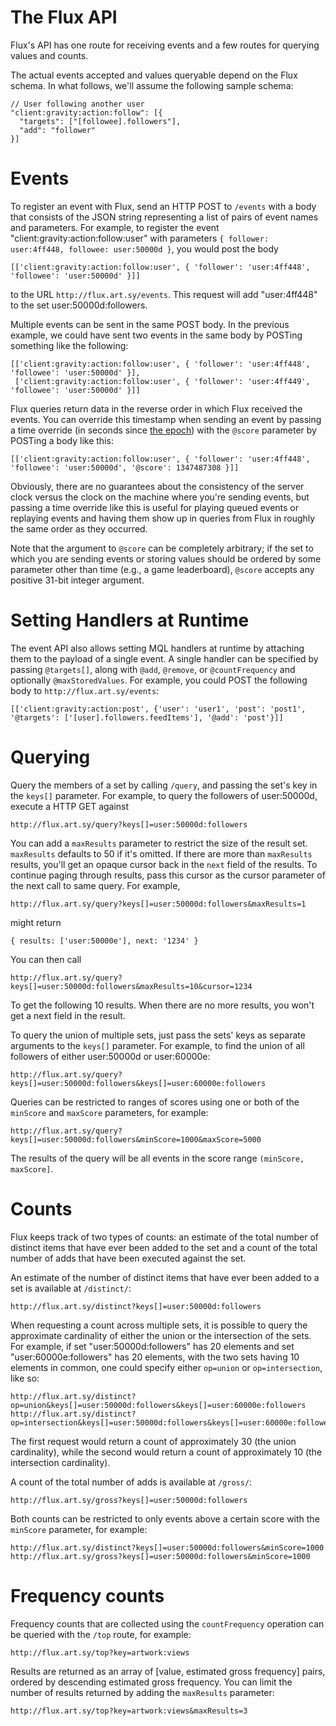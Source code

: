 The Flux API
============

Flux's API has one route for receiving events and a few routes for querying
values and counts.

The actual events accepted and values queryable depend on the Flux schema.
In what follows, we'll assume the following sample schema:

    // User following another user
    "client:gravity:action:follow": [{
      "targets": ["[followee].followers"],
      "add": "follower"
    }]

Events
======

To register an event with Flux, send an HTTP POST to `/events` with a body that consists of the JSON
string representing a list of pairs of event names and parameters. For example, to register the
event "client:gravity:action:follow:user" with parameters `{ follower: user:4ff448, followee: user:50000d }`,
you would post the body

    [['client:gravity:action:follow:user', { 'follower': 'user:4ff448', 'followee': 'user:50000d' }]]

to the URL `http://flux.art.sy/events`. This request will add "user:4ff448" to the set user:50000d:followers.

Multiple events can be sent in the same POST body. In the previous example, we could have sent two events
in the same body by POSTing something like the following:

    [['client:gravity:action:follow:user', { 'follower': 'user:4ff448', 'followee': 'user:50000d' }],
     ['client:gravity:action:follow:user', { 'follower': 'user:4ff449', 'followee': 'user:50000d' }]]

Flux queries return data in the reverse order in which Flux received the events. You can override this timestamp when 
sending an event by passing a time override (in seconds since
[the epoch](http://en.wikipedia.org/wiki/Epoch_\(reference_date\))) with the `@score` parameter by POSTing a body like this:

    [['client:gravity:action:follow:user', { 'follower': 'user:4ff448', 'followee': 'user:50000d', '@score': 1347487308 }]]

Obviously, there are no guarantees about the consistency of the server clock versus the clock
on the machine where you're sending events, but passing a time override like this is useful for
playing queued events or replaying events and having them show up in queries from Flux in
roughly the same order as they occurred.

Note that the argument to `@score` can be completely arbitrary; if the set to which you are sending events or storing values should be ordered by some parameter other than time (e.g., a game leaderboard), `@score` accepts any positive 31-bit integer argument.

Setting Handlers at Runtime
===========================

The event API also allows setting MQL handlers at runtime by attaching them to the payload of a single event. 
A single handler can be specified by passing `@targets[]`, along with `@add`, `@remove`, or `@countFrequency` and optionally `@maxStoredValues`. For example,
you could POST the following body to `http://flux.art.sy/events`:

    [['client:gravity:action:post', {'user': 'user1', 'post': 'post1', '@targets': ['[user].followers.feedItems'], '@add': 'post'}]]

Querying
========

Query the members of a set by calling `/query`, and passing the set's key in the `keys[]` parameter. For example, to query the followers of user:50000d, execute a HTTP GET against

    http://flux.art.sy/query?keys[]=user:50000d:followers

You can add a `maxResults` parameter to restrict the size of the result set. `maxResults`
defaults to 50 if it's omitted. If there are more than `maxResults` results, you'll get
an opaque cursor back in the `next` field of the results. To continue paging through
results, pass this cursor as the cursor parameter of the next call to same query. For
example,

    http://flux.art.sy/query?keys[]=user:50000d:followers&maxResults=1

might return

    { results: ['user:50000e'], next: '1234' }

You can then call

    http://flux.art.sy/query?keys[]=user:50000d:followers&maxResults=10&cursor=1234

To get the following 10 results. When there are no more results, you won't get a next
field in the result.

To query the union of multiple sets, just pass the sets' keys as separate arguments to the `keys[]` parameter. For example, to find the union of all followers of either user:50000d or user:60000e:

    http://flux.art.sy/query?keys[]=user:50000d:followers&keys[]=user:60000e:followers

Queries can be restricted to ranges of scores using one or both of the `minScore` and `maxScore` parameters, for example:

    http://flux.art.sy/query?keys[]=user:50000d:followers&minScore=1000&maxScore=5000

The results of the query will be all events in the score range `(minScore, maxScore]`. 

Counts
======

Flux keeps track of two types of counts: an estimate of the total number of
distinct items that have ever been added to the set and a count of the total
number of adds that have been executed against the set.

An estimate of the number of distinct items that have ever been added to a set is
available at `/distinct/`:

    http://flux.art.sy/distinct?keys[]=user:50000d:followers

When requesting a count across multiple sets, it is possible to query the approximate
cardinality of either the union or the intersection of the sets. For example, if set
"user:50000d:followers" has 20 elements and set "user:60000e:followers" has 20 elements, with the two sets having 10 elements in common, one could specify either `op=union` or
`op=intersection`, like so:

    http://flux.art.sy/distinct?op=union&keys[]=user:50000d:followers&keys[]=user:60000e:followers
    http://flux.art.sy/distinct?op=intersection&keys[]=user:50000d:followers&keys[]=user:60000e:followers

The first request would return a count of approximately 30 (the union cardinality),
while the second would return a count of approximately 10 (the intersection cardinality).

A count of the total number of adds is available at `/gross/`:

    http://flux.art.sy/gross?keys[]=user:50000d:followers

Both counts can be restricted to only events above a certain score with the `minScore` parameter, for example:

    http://flux.art.sy/distinct?keys[]=user:50000d:followers&minScore=1000
    http://flux.art.sy/gross?keys[]=user:50000d:followers&minScore=1000

Frequency counts
================

Frequency counts that are collected using the `countFrequency` operation can be queried with the `/top` route, for example:

    http://flux.art.sy/top?key=artwork:views

Results are returned as an array of [value, estimated gross frequency] pairs, ordered by descending estimated gross frequency.
You can limit the number of results returned by adding the `maxResults` parameter:

    http://flux.art.sy/top?key=artwork:views&maxResults=3